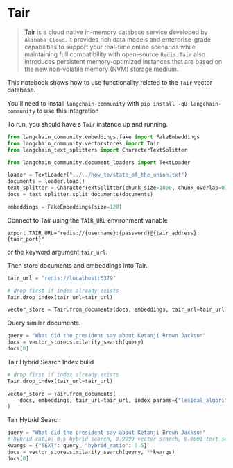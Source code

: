 # Tair

>[Tair](https://www.alibabacloud.com/help/en/tair/latest/what-is-tair) is a cloud native in-memory database service developed by `Alibaba Cloud`. 
It provides rich data models and enterprise-grade capabilities to support your real-time online scenarios while maintaining full compatibility with open-source `Redis`. `Tair` also introduces persistent memory-optimized instances that are based on the new non-volatile memory (NVM) storage medium.

This notebook shows how to use functionality related to the `Tair` vector database.

You'll need to install `langchain-community` with `pip install -qU langchain-community` to use this integration

To run, you should have a `Tair` instance up and running.


```python
from langchain_community.embeddings.fake import FakeEmbeddings
from langchain_community.vectorstores import Tair
from langchain_text_splitters import CharacterTextSplitter
```


```python
from langchain_community.document_loaders import TextLoader

loader = TextLoader("../../how_to/state_of_the_union.txt")
documents = loader.load()
text_splitter = CharacterTextSplitter(chunk_size=1000, chunk_overlap=0)
docs = text_splitter.split_documents(documents)

embeddings = FakeEmbeddings(size=128)
```

Connect to Tair using the `TAIR_URL` environment variable 
```
export TAIR_URL="redis://{username}:{password}@{tair_address}:{tair_port}"
```

or the keyword argument `tair_url`.

Then store documents and embeddings into Tair.


```python
tair_url = "redis://localhost:6379"

# drop first if index already exists
Tair.drop_index(tair_url=tair_url)

vector_store = Tair.from_documents(docs, embeddings, tair_url=tair_url)
```

Query similar documents.


```python
query = "What did the president say about Ketanji Brown Jackson"
docs = vector_store.similarity_search(query)
docs[0]
```

Tair Hybrid Search Index build


```python
# drop first if index already exists
Tair.drop_index(tair_url=tair_url)

vector_store = Tair.from_documents(
    docs, embeddings, tair_url=tair_url, index_params={"lexical_algorithm": "bm25"}
)
```

Tair Hybrid Search


```python
query = "What did the president say about Ketanji Brown Jackson"
# hybrid_ratio: 0.5 hybrid search, 0.9999 vector search, 0.0001 text search
kwargs = {"TEXT": query, "hybrid_ratio": 0.5}
docs = vector_store.similarity_search(query, **kwargs)
docs[0]
```
